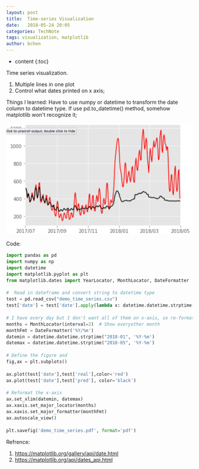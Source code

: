```yaml
---
layout: post
title:  Time-series Visualization
date:   2018-05-24 20:05
categories: TechNote
tags: visualization, matplotlib
author: bchen
---
```


* content
{:toc}

Time series visualization.
1. Multiple lines in one plot
2. Control what dates printed on x axis;

Things I learned:
Have to use numpy or datetime to transform the date column to datetime type. If use pd.to_datetime() method, somehow matplotlib won't recognize it;





![Time series vis](/img/time_series_vis.png)


Code:

```python
import pandas as pd
import numpy as np
import datetime
import matplotlib.pyplot as plt
from matplotlib.dates import YearLocator, MonthLocator, DateFormatter

#  Read in dateframe and convert string to datetime type
test = pd.read_csv("demo_time_series.csv")
test['date'] = test['date'].apply(lambda x: datetime.datetime.strptime(x,'%Y-%m-%d'))

# I have every day but I don't want all of them on x-axis, so re-format them
months = MonthLocator(interval=2)  # Show everyother month
monthFmt = DateFormatter('%Y/%m')
datemin = datetime.datetime.strptime("2018-01", '%Y-%m')
datemax = datetime.datetime.strptime("2018-05", '%Y-%m')

# Define the figure and 
fig,ax = plt.subplots()

ax.plot(test['date'],test['real'],color='red')
ax.plot(test['date'],test['pred'], color='black')

# Reformat the x-axis
ax.set_xlim(datemin, datemax)
ax.xaxis.set_major_locator(months)
ax.xaxis.set_major_formatter(monthFmt)
ax.autoscale_view()

plt.savefig('demo_time_series.pdf', format='pdf')
```

Refrence:
1. https://matplotlib.org/gallery/api/date.html
2. https://matplotlib.org/api/dates_api.html
